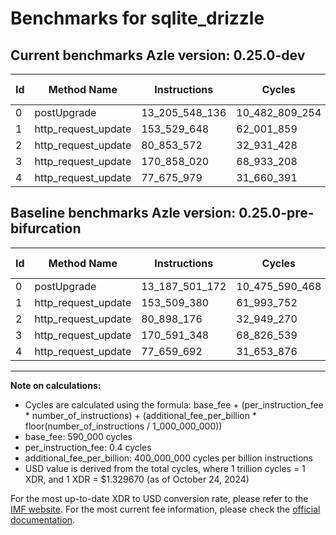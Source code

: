 # Benchmarks for sqlite_drizzle

## Current benchmarks Azle version: 0.25.0-dev

| Id  | Method Name         | Instructions   | Cycles         | USD           | USD/Million Calls | Change                               |
| --- | ------------------- | -------------- | -------------- | ------------- | ----------------- | ------------------------------------ |
| 0   | postUpgrade         | 13_205_548_136 | 10_482_809_254 | $0.0139386770 | $13_938.67        | <font color="red">+18_046_964</font> |
| 1   | http_request_update | 153_529_648    | 62_001_859     | $0.0000824420 | $82.44            | <font color="red">+20_268</font>     |
| 2   | http_request_update | 80_853_572     | 32_931_428     | $0.0000437879 | $43.78            | <font color="green">-44_604</font>   |
| 3   | http_request_update | 170_858_020    | 68_933_208     | $0.0000916584 | $91.65            | <font color="red">+266_672</font>    |
| 4   | http_request_update | 77_675_979     | 31_660_391     | $0.0000420979 | $42.09            | <font color="red">+16_287</font>     |

## Baseline benchmarks Azle version: 0.25.0-pre-bifurcation

| Id  | Method Name         | Instructions   | Cycles         | USD           | USD/Million Calls |
| --- | ------------------- | -------------- | -------------- | ------------- | ----------------- |
| 0   | postUpgrade         | 13_187_501_172 | 10_475_590_468 | $0.0139290784 | $13_929.07        |
| 1   | http_request_update | 153_509_380    | 61_993_752     | $0.0000824312 | $82.43            |
| 2   | http_request_update | 80_898_176     | 32_949_270     | $0.0000438117 | $43.81            |
| 3   | http_request_update | 170_591_348    | 68_826_539     | $0.0000915166 | $91.51            |
| 4   | http_request_update | 77_659_692     | 31_653_876     | $0.0000420892 | $42.08            |

---

**Note on calculations:**

-   Cycles are calculated using the formula: base_fee + (per_instruction_fee \* number_of_instructions) + (additional_fee_per_billion \* floor(number_of_instructions / 1_000_000_000))
-   base_fee: 590_000 cycles
-   per_instruction_fee: 0.4 cycles
-   additional_fee_per_billion: 400_000_000 cycles per billion instructions
-   USD value is derived from the total cycles, where 1 trillion cycles = 1 XDR, and 1 XDR = $1.329670 (as of October 24, 2024)

For the most up-to-date XDR to USD conversion rate, please refer to the [IMF website](https://www.imf.org/external/np/fin/data/rms_sdrv.aspx).
For the most current fee information, please check the [official documentation](https://internetcomputer.org/docs/current/developer-docs/gas-cost#execution).
